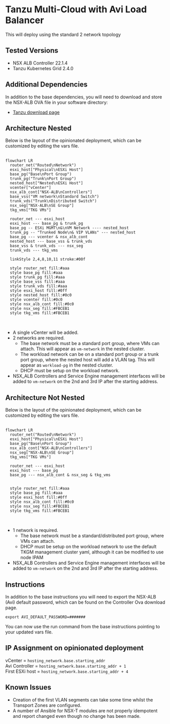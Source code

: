 # Tanzu Multi-Cloud with Avi Load Balancer
This will deploy using the standard 2 network topology

## Tested Versions
- NSX ALB Controller 22.1.4
- Tanzu Kubernetes Grid 2.4.0

## Additional Dependencies
In addition to the base dependencies, you will need to download and store the NSX-ALB OVA file in your software directory:
- [Tanzu download page](https://my.vmware.com/en/group/vmware/downloads/info/slug/infrastructure_operations_management/vmware_tanzu_kubernetes_grid/1_x)

## Architecture Nested
Below is the layout of the opinionated deployment, which can be customized by editing the vars file.</br></br>

```mermaid
flowchart LR
  router_net("Routed\nNetwork")
  esxi_host["Physical\nESXi Host"]
  base_pg("Base\nPort Group")
  trunk_pg("Trunk\nPort Group")
  nested_host["Nested\nESXi Host"]
  vcenter["vCenter"]
  nsx_alb_cont["NSX-ALB\nControllers"]
  base_vss("VM network\nStandard Switch")
  trunk_vds("Trunk\nDistributed Switch")
  nsx_seg["NSX-ALB\nSE Group"]
  tkg_vms["TKG VMs"]

  router_net --- esxi_host
  esxi_host --- base_pg & trunk_pg
  base_pg -- ESXi MGMT\n&\nVM Network ---- nested_host
  trunk_pg -- "Trunked Node\n& VIP VLANs" --- nested_host
  base_pg --- vcenter & nsx_alb_cont
  nested_host --- base_vss & trunk_vds
  base_vss & trunk_vds --- nsx_seg
  trunk_vds --- tkg_vms
  
  linkStyle 2,4,8,10,11 stroke:#00f

  style router_net fill:#aaa
  style base_pg fill:#aaa
  style trunk_pg fill:#aaa
  style base_vss fill:#aaa
  style trunk_vds fill:#aaa
  style esxi_host fill:#0ff
  style nested_host fill:#0c0
  style vcenter fill:#0c0
  style nsx_alb_cont fill:#0c0
  style nsx_seg fill:#FBCEB1
  style tkg_vms fill:#FBCEB1
```

</br>

- A single vCenter will be added.
- 2 networks are required. 
  - The base network must be a standard port group, where VMs can attach. This will appear as `vm-network` in the nested cluster.
  - The workload network can be on a standard port group or a trunk port group, where the nested host will add a VLAN tag. This will appear as `workload-pg` in the nested cluster.
  - DHCP must be setup on the workload network.
- NSX_ALB Controllers and Service Engine management interfaces will be added to `vm-network` on the 2nd and 3rd IP after the starting address.

## Architecture Not Nested
Below is the layout of the opinionated deployment, which can be customized by editing the vars file.</br></br>

```mermaid
flowchart LR
  router_net("Routed\nNetwork")
  esxi_host["Physical\nESXi Host"]
  base_pg("Base\nPort Group")
  nsx_alb_cont["NSX-ALB\nControllers"]
  nsx_seg["NSX-ALB\nSE Group"]
  tkg_vms["TKG VMs"]

  router_net --- esxi_host
  esxi_host --- base_pg
  base_pg --- nsx_alb_cont & nsx_seg & tkg_vms
  

  style router_net fill:#aaa
  style base_pg fill:#aaa
  style esxi_host fill:#0ff
  style nsx_alb_cont fill:#0c0
  style nsx_seg fill:#FBCEB1
  style tkg_vms fill:#FBCEB1
```

</br>

- 1 network is required. 
  - The base network must be a standard/distributed port group, where VMs can attach.
  - DHCP must be setup on the workload network to use the default TKGM management cluster yaml, although it can be modified to use node IPAM
- NSX_ALB Controllers and Service Engine management interfaces will be added to `vm-network` on the 2nd and 3rd IP after the starting address.

## Instructions
In addition to the base instructions you will need to export the NSX-ALB (Avi) default password, which can be found on the Controller Ova download page.
```
export AVI_DEFAULT_PASSWORD=#######
```
You can now use the run command from the base instructions pointing to your updated vars file.

## IP Assignment on opinionated deployment

vCenter = `hosting_network.base.starting_addr`<br/>
Avi Controller = `hosting_network.base.starting_addr + 1`<br/>
First ESXi host = `hosting_network.base.starting_addr + 4`<br/>

## Known Issues
- Creation of the first VLAN segments can take some time whilst the Transport Zones are configured.
- A number of Ansible for NSX-T modules are not properly idempotent and report changed even though no change has been made.